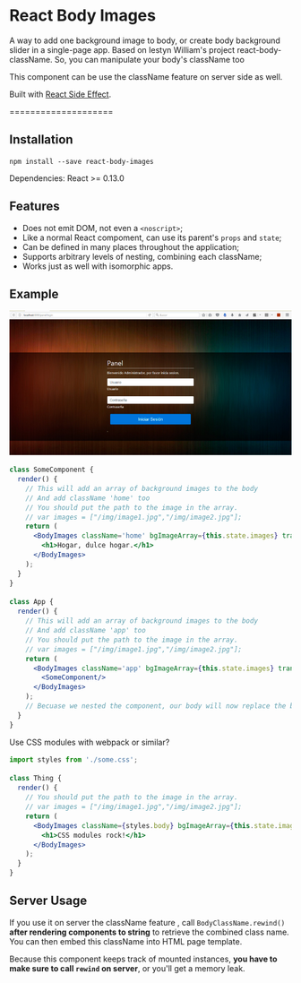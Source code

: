 React Body Images
====================

A way to add one background image to body, or create body background slider in a single-page app. Based on Iestyn William's project react-body-className. So, you can manipulate your body's className too

This component can be use the className feature on server side as well.

Built with [React Side Effect](https://github.com/gaearon/react-side-effect).

====================

## Installation

```
npm install --save react-body-images
```

Dependencies: React >= 0.13.0

## Features

* Does not emit DOM, not even a `<noscript>`;
* Like a normal React compoment, can use its parent's `props` and `state`;
* Can be defined in many places throughout the application;
* Supports arbitrary levels of nesting, combining each className;
* Works just as well with isomorphic apps.

## Example



![Example](example.jpg)

```jsx
class SomeComponent {
  render() {
    // This will add an array of background images to the body
	// And add className 'home' too
	// You should put the path to the image in the array.
	// var images = ["/img/image1.jpg","/img/image2.jpg"];
    return (
      <BodyImages className='home' bgImageArray={this.state.images} transitionSeconds={15}>
        <h1>Hogar, dulce hogar.</h1>
      </BodyImages>
    );
  }
}

class App {
  render() {
    // This will add an array of background images to the body
	// And add className 'app' too
	// You should put the path to the image in the array.
	// var images = ["/img/image1.jpg","/img/image2.jpg"];
    return (
      <BodyImages className='app' bgImageArray={this.state.images} transitionSeconds={15}>
        <SomeComponent/>
      </BodyImages>
    );
    // Becuase we nested the component, our body will now replace the background images especified in SomeComponent and have the 'app home' as the class name
  }
}
```

Use CSS modules with webpack or similar?

```jsx
import styles from './some.css';

class Thing {
  render() {
	// You should put the path to the image in the array.
	// var images = ["/img/image1.jpg","/img/image2.jpg"];
    return (
	  <BodyImages className={styles.body} bgImageArray={this.state.images} transitionSeconds={15}>
        <h1>CSS modules rock!</h1>
      </BodyImages>
    );
  }
}
```

## Server Usage

If you use it on server the className feature , call `BodyClassName.rewind()` **after rendering components to string** to retrieve the combined class name. You can then embed this className into HTML page template.

Because this component keeps track of mounted instances, **you have to make sure to call `rewind` on server**, or you'll get a memory leak.
